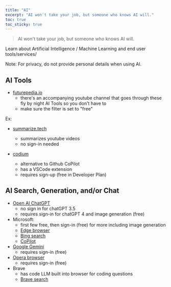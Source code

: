 ```yaml
---
title: "AI"
excerpt: "AI won't take your job, but someone who knows AI will."
toc: true
toc_sticky: true
---
```


> AI won't take your job, but someone who knows AI will.

Learn about Artificial Intelligence / Machine Learning and end user tools/services/

Note: For privacy, do not provide personal details when using AI.

## AI Tools

- [futurepedia.io](https://www.futurepedia.io/ai-tools)
    - there's an accompanying youtube channel that goes through these fly by night AI Tools so you don't have to
    - make sure the filter is set to "free"

Ex:

- [summarize.tech](https://www.summarize.tech/)
    - summarizes youtube videos
    - no sign-in needed

- [codium](https://www.codium.ai/)
    - alternative to Github CoPilot
    - has a VSCode extension
    - requires sign-up (free in Developer Plan)

## AI Search, Generation, and/or Chat

- [Open AI ChatGPT](https://chat.openai.com/)
    - no sign in for chatGPT 3.5
    - requires sign-in for chatGPT 4 and image generation (free)
- Microsoft:
    - first few free, then sign-in (free) for more including image generation
    - [Edge browser](https://www.microsoft.com/en-us/edge)
    - [Bing search](https://www.bing.com/)
    - [CoPilot](https://copilot.microsoft.com/)
- [Google Gemini](https://gemini.google.com/)
    - requires sign-in (free)
- [Opera browser](https://www.opera.com/)
    - requires sign-in (free)
- Brave
    - has code LLM built into browser for coding questions
    - [Brave search](https://search.brave.com/)
